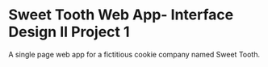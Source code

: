 # Sweet Tooth Web App- Interface Design II Project 1
A single page web app for a fictitious cookie company named Sweet Tooth.
